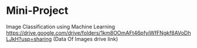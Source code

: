 # Mini-Project
Image Classification using Machine Learning
https://drive.google.com/drive/folders/1km8OOmAFt46pfyiWfFNgkf8AVoDhLJkH?usp=sharing
(Data Of Images drive link)
